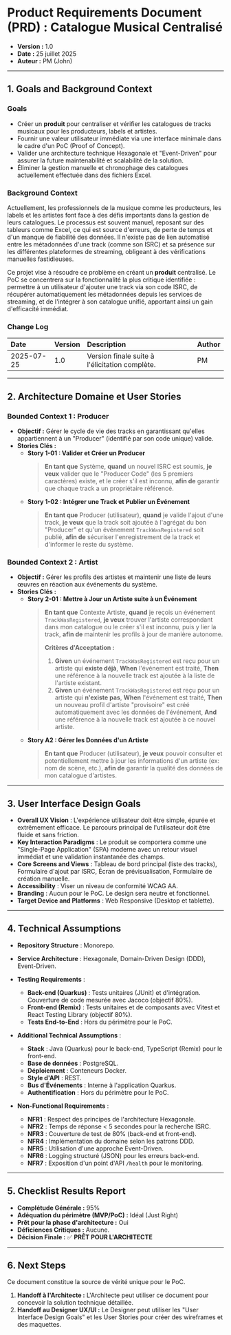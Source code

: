# **Product Requirements Document (PRD) : Catalogue Musical Centralisé**

* **Version :** 1.0
* **Date :** 25 juillet 2025
* **Auteur :** PM (John)

---

## 1. Goals and Background Context

### Goals

* Créer un **produit** pour centraliser et vérifier les catalogues de tracks musicaux pour les producteurs, labels et artistes.
* Fournir une valeur utilisateur immédiate via une interface minimale dans le cadre d'un PoC (Proof of Concept).
* Valider une architecture technique Hexagonale et "Event-Driven" pour assurer la future maintenabilité et scalabilité de la solution.
* Éliminer la gestion manuelle et chronophage des catalogues actuellement effectuée dans des fichiers Excel.

### Background Context

Actuellement, les professionnels de la musique comme les producteurs, les labels et les artistes font face à des défis importants dans la gestion de leurs catalogues. Le processus est souvent manuel, reposant sur des tableurs comme Excel, ce qui est source d'erreurs, de perte de temps et d'un manque de fiabilité des données. Il n'existe pas de lien automatisé entre les métadonnées d'une track (comme son ISRC) et sa présence sur les différentes plateformes de streaming, obligeant à des vérifications manuelles fastidieuses.

Ce projet vise à résoudre ce problème en créant un **produit** centralisé. Le PoC se concentrera sur la fonctionnalité la plus critique identifiée : permettre à un utilisateur d'ajouter une track via son code ISRC, de récupérer automatiquement les métadonnées depuis les services de streaming, et de l'intégrer à son catalogue unifié, apportant ainsi un gain d'efficacité immédiat.

### Change Log

| Date       | Version | Description                                    | Author |
| :--------- | :------ | :--------------------------------------------- | :----- |
| 2025-07-25 | 1.0     | Version finale suite à l'élicitation complète. | PM     |

---

## 2. Architecture Domaine et User Stories

### Bounded Context 1 : Producer

* **Objectif :** Gérer le cycle de vie des tracks en garantissant qu'elles appartiennent à un "Producer" (identifié par son code unique) valide.
* **Stories Clés :**
    * **Story 1-01 : Valider et Créer un Producer**
        > **En tant que** Système, **quand** un nouvel ISRC est soumis, **je veux** valider que le "Producer Code" (les 5 premiers caractères) existe, et le créer s'il est inconnu, **afin de** garantir que chaque track a un propriétaire référencé.
    * **Story 1-02 : Intégrer une Track et Publier un Événement**
        > **En tant que** Producer (utilisateur), **quand** je valide l'ajout d'une track, **je veux** que la track soit ajoutée à l'agrégat du bon "Producer" et qu'un événement `TrackWasRegistered` soit publié, **afin de** sécuriser l'enregistrement de la track et d'informer le reste du système.

### Bounded Context 2 : Artist

* **Objectif :** Gérer les profils des artistes et maintenir une liste de leurs œuvres en réaction aux événements du système.
* **Stories Clés :**
    * **Story 2-01 : Mettre à Jour un Artiste suite à un Événement**
        > **En tant que** Contexte Artiste, **quand** je reçois un événement `TrackWasRegistered`, **je veux** trouver l'artiste correspondant dans mon catalogue ou le créer s'il est inconnu, puis y lier la track, **afin de** maintenir les profils à jour de manière autonome.
        >
        > **Critères d'Acceptation :**
        > 1.  **Given** un événement `TrackWasRegistered` est reçu pour un artiste qui **existe déjà**, **When** l'événement est traité, **Then** une référence à la nouvelle track est ajoutée à la liste de l'artiste existant.
        > 2.  **Given** un événement `TrackWasRegistered` est reçu pour un artiste qui **n'existe pas**, **When** l'événement est traité, **Then** un nouveau profil d'artiste "provisoire" est créé automatiquement avec les données de l'événement, **And** une référence à la nouvelle track est ajoutée à ce nouvel artiste.
    * **Story A2 : Gérer les Données d'un Artiste**
        > **En tant que** Producer (utilisateur), **je veux** pouvoir consulter et potentiellement mettre à jour les informations d'un artiste (ex: nom de scène, etc.), **afin de** garantir la qualité des données de mon catalogue d'artistes.

---

## 3. User Interface Design Goals

* **Overall UX Vision** : L'expérience utilisateur doit être simple, épurée et extrêmement efficace. Le parcours principal de l'utilisateur doit être fluide et sans friction.
* **Key Interaction Paradigms** : Le produit se comportera comme une "Single-Page Application" (SPA) moderne avec un retour visuel immédiat et une validation instantanée des champs.
* **Core Screens and Views** : Tableau de bord principal (liste des tracks), Formulaire d'ajout par ISRC, Écran de prévisualisation, Formulaire de création manuelle.
* **Accessibility** : Viser un niveau de conformité WCAG AA.
* **Branding** : Aucun pour le PoC. Le design sera neutre et fonctionnel.
* **Target Device and Platforms** : Web Responsive (Desktop et tablette).

---

## 4. Technical Assumptions

* **Repository Structure** : Monorepo.
* **Service Architecture** : Hexagonale, Domain-Driven Design (DDD), Event-Driven.
* **Testing Requirements** :
    * **Back-end (Quarkus)** : Tests unitaires (JUnit) et d'intégration. Couverture de code mesurée avec Jacoco (objectif 80%).
    * **Front-end (Remix)** : Tests unitaires et de composants avec Vitest et React Testing Library (objectif 80%).
    * **Tests End-to-End** : Hors du périmètre pour le PoC.
* **Additional Technical Assumptions** :
    * **Stack** : Java (Quarkus) pour le back-end, TypeScript (Remix) pour le front-end.
    * **Base de données** : PostgreSQL.
    * **Déploiement** : Conteneurs Docker.
    * **Style d'API** : REST.
    * **Bus d'Événements** : Interne à l'application Quarkus.
    * **Authentification** : Hors du périmètre pour le PoC.

* **Non-Functional Requirements** :
    * **NFR1** : Respect des principes de l'architecture Hexagonale.
    * **NFR2** : Temps de réponse < 5 secondes pour la recherche ISRC.
    * **NFR3** : Couverture de test de 80% (back-end et front-end).
    * **NFR4** : Implémentation du domaine selon les patrons DDD.
    * **NFR5** : Utilisation d'une approche Event-Driven.
    * **NFR6** : Logging structuré (JSON) pour les erreurs back-end.
    * **NFR7** : Exposition d'un point d'API `/health` pour le monitoring.

---

## 5. Checklist Results Report

* **Complétude Générale :** 95%
* **Adéquation du périmètre (MVP/PoC) :** Idéal (Just Right)
* **Prêt pour la phase d'architecture :** Oui
* **Déficiences Critiques :** Aucune.
* **Décision Finale :** ✅ **PRÊT POUR L'ARCHITECTE**

---

## 6. Next Steps

Ce document constitue la source de vérité unique pour le PoC.

1.  **Handoff à l'Architecte :** L'Architecte peut utiliser ce document pour concevoir la solution technique détaillée.
2.  **Handoff au Designer UX/UI :** Le Designer peut utiliser les "User Interface Design Goals" et les User Stories pour créer des wireframes et des maquettes.